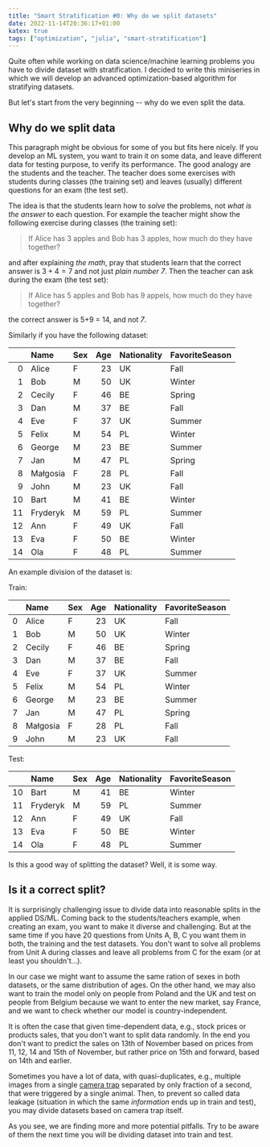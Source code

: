 ```yaml
---
title: "Smart Stratification #0: Why do we split datasets"
date: 2022-11-14T20:36:17+01:00
katex: true
tags: ["optimization", "julia", "smart-stratification"]
---
```


Quite often while working on data science/machine learning problems you have to divide dataset with stratification.
I decided to write this miniseries in which we will develop an advanced optimization-based algorithm for stratifying datasets.

But let's start from the very beginning -- why do we even split the data.

## Why do we split data

This paragraph might be obvious for some of you but fits here nicely.
If you develop an ML system, you want to train it on some data, and leave different data for testing purpose, to verify its performance.
The good analogy are the students and the teacher.
The teacher does some exercises with students during classes (the training set) and leaves (usually) different questions for an exam (the test set).

The idea is that the students learn how to _solve_ the problems, not _what is the answer_ to each question.
For example the teacher might show the following exercise during classes (the training set):

> If Alice has 3 apples and Bob has 3 apples, how much do they have together?

and after explaining _the math_, pray that students learn that the correct answer is $3+4=7$ and not just _plain number 7_.
Then the teacher can ask during the exam (the test set):

> If Alice has 5 apples and Bob has 9 appels, how much do they have together?

the correct answer is 5+9 = 14, and not _7_.

Similarly if you have the following dataset:

|    | Name     | Sex   |   Age | Nationality   | FavoriteSeason   |
|---:|:---------|:------|------:|:--------------|:-----------------|
|  0 | Alice    | F     |    23 | UK            | Fall             |
|  1 | Bob      | M     |    50 | UK            | Winter           |
|  2 | Cecily   | F     |    46 | BE            | Spring           |
|  3 | Dan      | M     |    37 | BE            | Fall             |
|  4 | Eve      | F     |    37 | UK            | Summer           |
|  5 | Felix    | M     |    54 | PL            | Winter           |
|  6 | George   | M     |    23 | BE            | Summer           |
|  7 | Jan      | M     |    47 | PL            | Spring           |
|  8 | Małgosia | F     |    28 | PL            | Fall             |
|  9 | John     | M     |    23 | UK            | Fall             |
| 10 | Bart     | M     |    41 | BE            | Winter           |
| 11 | Fryderyk | M     |    59 | PL            | Summer           |
| 12 | Ann      | F     |    49 | UK            | Fall             |
| 13 | Eva      | F     |    50 | BE            | Winter           |
| 14 | Ola      | F     |    48 | PL            | Summer           |

An example division of the dataset is:

Train:

|    | Name     | Sex   |   Age | Nationality   | FavoriteSeason   |
|---:|:---------|:------|------:|:--------------|:-----------------|
|  0 | Alice    | F     |    23 | UK            | Fall             |
|  1 | Bob      | M     |    50 | UK            | Winter           |
|  2 | Cecily   | F     |    46 | BE            | Spring           |
|  3 | Dan      | M     |    37 | BE            | Fall             |
|  4 | Eve      | F     |    37 | UK            | Summer           |
|  5 | Felix    | M     |    54 | PL            | Winter           |
|  6 | George   | M     |    23 | BE            | Summer           |
|  7 | Jan      | M     |    47 | PL            | Spring           |
|  8 | Małgosia | F     |    28 | PL            | Fall             |
|  9 | John     | M     |    23 | UK            | Fall             |

Test:

|    | Name     | Sex   |   Age | Nationality   | FavoriteSeason   |
|---:|:---------|:------|------:|:--------------|:-----------------|
| 10 | Bart     | M     |    41 | BE            | Winter           |
| 11 | Fryderyk | M     |    59 | PL            | Summer           |
| 12 | Ann      | F     |    49 | UK            | Fall             |
| 13 | Eva      | F     |    50 | BE            | Winter           |
| 14 | Ola      | F     |    48 | PL            | Summer           |

Is this a good way of splitting the dataset?
Well, it is some way.

## Is it a correct split?

It is surprisingly challenging issue to divide data into reasonable splits in the applied DS/ML.
Coming back to the students/teachers example, when creating an exam, you want to make it diverse and challenging.
But at the same time if you have 20 questions from Units A, B, C you want them in both, the training and the test datasets.
You don't want to solve all problems from Unit A during classes and leave all problems from C for the exam (or at least you shouldn't...).

In our case we might want to assume the same ration of sexes in both datasets, or the same distribution of ages.
On the other hand, we may also want to train the model only on people from Poland and the UK and test on people from Belgium because we want to enter the new market, say France, and we want to check whether our model is country-independent.

It is often the case that given time-dependent data, e.g., stock prices or products sales, that you don't want to split data randomly.
In the end you don't want to predict the sales on 13th of November based on prices from 11, 12, 14 and 15th of November, but rather price on 15th and forward, based on 14th and earlier.

Sometimes you have a lot of data, with quasi-duplicates, e.g., multiple images from a single [camera trap](https://en.wikipedia.org/wiki/Camera_trap) separated by only fraction of a second, that were triggered by a single animal.
Then, to prevent so called data leakage (situation in which the same _information_ ends up in train and test), you may divide datasets based on camera trap itself.

As you see, we are finding more and more potential pitfalls.
Try to be aware of them the next time you will be dividing dataset into train and test.
